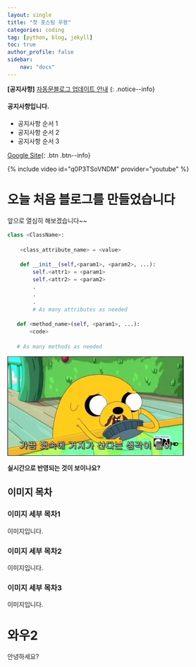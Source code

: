 ```yaml
---
layout: single
title: "첫 포스팅 우왕"
categories: coding
tag: [python, blog, jekyll]
toc: true
author_profile: false
sidebar:
    nav: "docs"
---
```


**[공지사항]** [자동문블로그 업데이트 안내](https://mmistakes.github.io/minimal-mistakes/docs/quick-start-guide/)
{: .notice--info}

<div class="notice--success">
<h4>공지사항입니다.</h4>
<ul>
    <li>공지사항 순서 1</li>
    <li>공지사항 순서 2</li>
    <li>공지사항 순서 3</li>
</ul>
</div>


[Google Site](https://google.com){: .btn .btn--info}

{% include video id="q0P3TSoVNDM" provider="youtube" %}


# 오늘 처음 블로그를 만들었습니다

앞으로 열심히 해보겠습니다~~

```python
class <ClassName>:

    <class_attribute_name> = <value>

    def __init__(self,<param1>, <param2>, ...):
        self.<attr1> = <param1>
        self.<attr2> = <param2>
        .
        .
        .
        # As many attributes as needed
    
   def <method_name>(self, <param1>, ...):
       <code>
       
   # As many methods as needed
```

![images](../images/2022-07-11-first/images.jpg)



**실시간으로 반영되는 것이 보이나요?**

## 이미지 목차

### 이미지 세부 목차1

이미지입니다.

### 이미지 세부 목차2

이미지입니다.

### 이미지 세부 목차3

이미지입니다.

# 와우2

안녕하세요?

